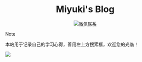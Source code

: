# **<center><b>Miyuki's Blog </b>**

<p align="center">
  <a href="https://github.com/Miyuki7" target="_blank">
    <img src="https://img.shields.io/badge/Github-Miyuki-red" alt="微信联系">
  </a>
</p>

> [!NOTE]
>
> 本站用于记录自己的学习心得，善用左上方搜索框，欢迎您的光临！

![](https://cdn.jsdelivr.net/gh/Miyuki7/image-host/blog-imghomeimg.jpg)
